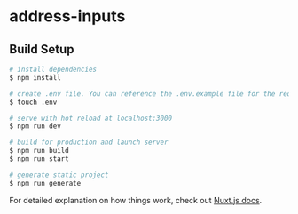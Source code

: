 # address-inputs

## Build Setup

```bash
# install dependencies
$ npm install

# create .env file. You can reference the .env.example file for the required environment variables
$ touch .env

# serve with hot reload at localhost:3000
$ npm run dev

# build for production and launch server
$ npm run build
$ npm run start

# generate static project
$ npm run generate
```

For detailed explanation on how things work, check out [Nuxt.js docs](https://nuxtjs.org).
